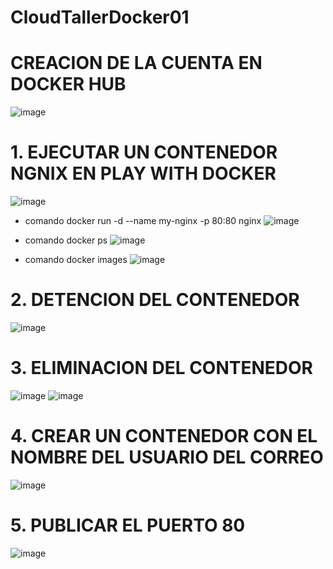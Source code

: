 # CloudTallerDocker01

# CREACION DE LA CUENTA EN DOCKER HUB

![image](https://github.com/user-attachments/assets/a9c6aad1-662a-4e67-bf6e-0c62b9beaea5)

# 1. EJECUTAR UN CONTENEDOR NGNIX EN PLAY WITH DOCKER
  ![image](https://github.com/user-attachments/assets/7bc0ed84-ad12-4837-b2f9-00cece09cdda)

  - comando docker run -d --name my-nginx -p 80:80 nginx
    ![image](https://github.com/user-attachments/assets/3d99cc8d-9651-4ff1-b5e5-3d92e20c1e5b)
    
  - comando docker ps
    ![image](https://github.com/user-attachments/assets/f21bce2e-5158-49b2-a72e-abeade7c389b)

  - comando docker images
    ![image](https://github.com/user-attachments/assets/1afe8b7b-7d23-4087-b12d-1cf5c0a22d26)


# 2. DETENCION DEL CONTENEDOR
![image](https://github.com/user-attachments/assets/4462fd91-900d-4461-98ec-43e0d0aabd78)

# 3. ELIMINACION DEL CONTENEDOR

![image](https://github.com/user-attachments/assets/dc5b1042-fae2-44d5-a94c-59e066bbf520)
![image](https://github.com/user-attachments/assets/6b481ab6-915b-41d5-b8fd-9502864c92f8)


# 4. CREAR UN CONTENEDOR CON EL NOMBRE DEL USUARIO DEL CORREO

![image](https://github.com/user-attachments/assets/b2a5d6a0-0100-4088-b740-5accb7298dc2)


# 5. PUBLICAR EL PUERTO 80
![image](https://github.com/user-attachments/assets/f36241b2-1b3c-489b-a3dc-ae77a1f545ad)

